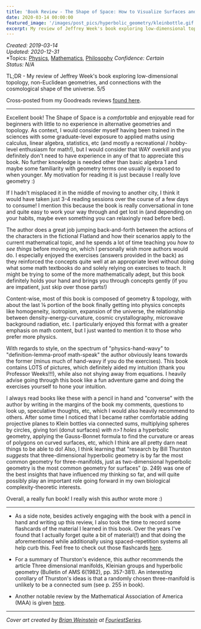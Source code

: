 ```yaml
---
title: 'Book Review - The Shape of Space: How to Visualize Surfaces and Three-Dimensional Manifolds'
date: 2020-03-14 00:00:00
featured_image: '/images/post_pics/hyperbolic_geometry/kleinbottle.gif'
excerpt: My review of Jeffrey Week's book exploring low-dimensional topology, non-Euclidean geometries, and connections with the cosmological shape of the universe. 
---
```

*Created: 2019-03-14*  
*Updated: 2020-12-31*  
*Topics: [Physics](https://mundyreimer.github.io/archive), [Mathematics](https://mundyreimer.github.io/archive), [Philosophy](https://mundyreimer.github.io/archive)
*Confidence: Certain*  
*Status: N/A* 

TL;DR - My review of Jeffrey Week's book exploring low-dimensional topology, non-Euclidean geometries, and connections with the cosmological shape of the universe. 5/5

Cross-posted from my Goodreads reviews [found here](https://www.goodreads.com/review/show/3404405359).

---

Excellent book! The Shape of Space is a *comfortable* and enjoyable read for beginners with little to no experience in alternative geometries and topology. As context, I would consider myself having been trained in the sciences with some graduate-level exposure to applied maths using calculus, linear algebra, statistics, etc (and mostly a recreational / hobby-level enthusiasm for math!), but I would consider that WAY overkill and you definitely don't need to have experience in any of that to appreciate this book. No further knowledge is needed other than basic algebra 1 and maybe some familiarity with geometry terms one usually is exposed to when younger. My motivation for reading it is just because I really love geometry :)

If I hadn't misplaced it in the middle of moving to another city, I think it would have taken just 3-4 reading sessions over the course of a few days to consume! I mention this because the book is really conversational in tone and quite easy to work your way through and get lost in (and depending on your habits, maybe even something you can relaxingly read before bed).

The author does a great job jumping back-and-forth between the actions of the characters in the fictional Flatland and how their scenarios apply to the current mathematical topic, and he spends a lot of time teaching you *how to see things* before moving on, which I personally wish more authors would do. I especially enjoyed the exercises (answers provided in the back) as they reinforced the concepts quite well at an appropriate level without doing what some math textbooks do and solely relying on exercises to teach. It might be trying to some of the more mathematically adept, but this book definitely holds your hand and brings you through concepts gently (if you are impatient, just skip over those parts!)

Content-wise, most of this book is composed of geometry & topology, with about the last ⅙ portion of the book finally getting into physics concepts like homogeneity, isotropism, expansion of the universe, the relationship between density-energy-curvature, cosmic crystallography, microwave background radiation, etc. I particularly enjoyed this format with a greater emphasis on math content, but I just wanted to mention it to those who prefer more physics.

With regards to style, on the spectrum of "physics-hand-wavy" to "definition-lemma-proof math-speak" the author obviously leans towards the former (minus much of hand-wavy if you do the exercises). This book contains LOTS of pictures, which definitely aided my intuition (thank you Professor Weeks!!!), while also not shying away from equations. I heavily advise going through this book like a fun adventure game and doing the exercises yourself to hone your intuition.

I always read books like these with a pencil in hand and "converse" with the author by writing in the margins of the book my comments, questions to look up, speculative thoughts, etc, which I would also heavily recommend to others. After some time I noticed that I became rather comfortable adding projective planes to Klein bottles via connected sums, multiplying spheres by circles, giving tori (donut surfaces) *with n>1 holes* a hyperbolic geometry, applying the Gauss-Bonnet formula to find the curvature or areas of polygons on curved surfaces, etc, which I think are all pretty darn neat things to be able to do! Also, I think learning that "research by Bill Thurston *suggests* that three-dimensional hyperbolic geometry is by far the most common geometry for three-manifolds, just as two-dimensional hyperbolic geometry is the most common geometry for surfaces" (p. 249) was one of the best insights that have influenced my thinking so far, and will quite possibly play an important role going forward in my own biological complexity-theoretic interests.

Overall, a really fun book! I really wish this author wrote more :)

---

- As a side note, besides actively engaging with the book with a pencil in hand and writing up this review, I also took the time to record some flashcards of the material I learned in this book. Over the years I've found that I actually forget quite a bit of material(!) and that doing the aforementioned while additionally using spaced-repetition systems all help curb this. Feel free to check out those flashcards [here](https://www.brainscape.com/p/212G3-LH-9EJ5Y).

- For a summary of Thurston's evidence, this author recommends the article Three dimensional manifolds, Kleinian groups and hyperbolic geometry (Bulletin of AMS 6(1982), pp. 357-381). An interesting corollary of Thurston's ideas is that a randomly chosen three-manifold is unlikely to be a connected sum (see p. 255 in book).

- Another notable review by the Mathematical Association of America (MAA) is given [here](https://www.maa.org/press/maa-reviews/the-shape-of-space).

---

*Cover art created by [Brian Weinstein](https://twitter.com/brimaster3000) at [FouriestSeries](https://fouriestseries.tumblr.com/about).*